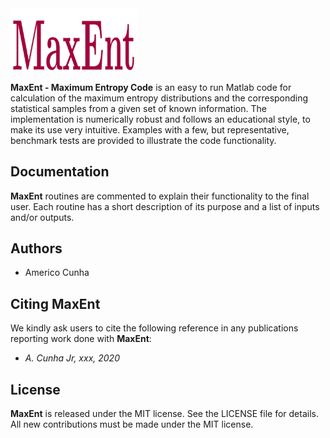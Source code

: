 <img src="logo/MaxEnt.png" width="40%">

**MaxEnt - Maximum Entropy Code** is an easy to run Matlab code for calculation of the maximum entropy distributions and the corresponding statistical samples from a given set of known information. The implementation is numerically robust and follows an educational style, to make its use very intuitive. Examples with a few, but representative, benchmark tests are provided to illustrate the code functionality.

## Documentation

**MaxEnt** routines are commented to explain their functionality to the final user. Each routine has a short description of its purpose and a list of inputs and/or outputs.

## Authors
- Americo Cunha

## Citing MaxEnt

We kindly ask users to cite the following reference in any publications reporting work done with **MaxEnt**:
- *A. Cunha Jr, xxx, 2020*

## License

**MaxEnt** is released under the MIT license. See the LICENSE file for details. All new contributions must be made under the MIT license.
